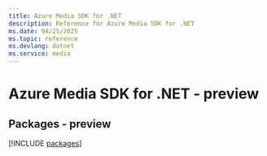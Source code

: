 ```yaml
---
title: Azure Media SDK for .NET
description: Reference for Azure Media SDK for .NET
ms.date: 04/25/2025
ms.topic: reference
ms.devlang: dotnet
ms.service: media
---
```

# Azure Media SDK for .NET - preview
## Packages - preview
[!INCLUDE [packages](media-index.md)]